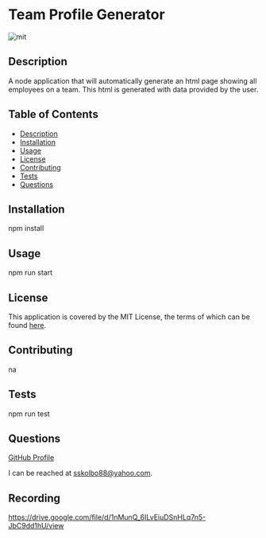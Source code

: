 # Team Profile Generator
![mit](https://img.shields.io/badge/license-MIT%20License-red)
## Description
A node application that will automatically generate an html page showing all employees on a team.  This html is generated with data provided by the user.  
## Table of Contents
* [Description](#description)
* [Installation](#installation)
* [Usage](#usage)
* [License](#license)
* [Contributing](#contributing)
* [Tests](#tests)
* [Questions](#questions)
## Installation
npm install
## Usage
npm run start
## License
This application is covered by the MIT License, the terms of which can be found [here](https://opensource.org/licenses/MIT).
## Contributing
na
## Tests
npm run test
## Questions
[GitHub Profile](https://github.com/skolbo/)  

I can be reached at sskolbo88@yahoo.com.

## Recording

https://drive.google.com/file/d/1nMunQ_6ILvEiuDSnHLq7n5-JbC9dd1hU/view
